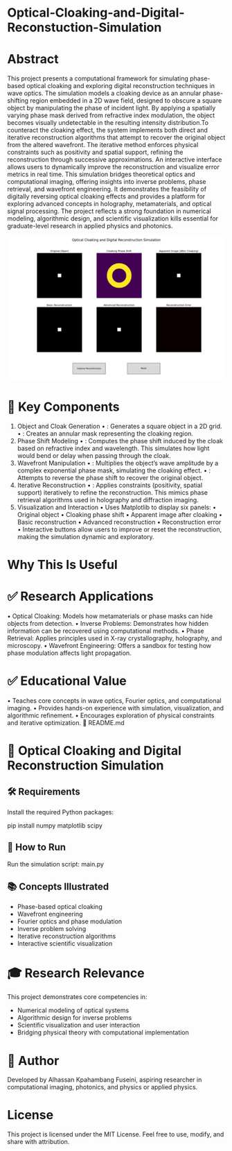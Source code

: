 # Optical-Cloaking-and-Digital-Reconstuction-Simulation
# Abstract
This project presents a computational framework for simulating phase-based optical cloaking and exploring digital reconstruction techniques in wave optics. The simulation models a cloaking device as an annular phase-shifting region embedded in a 2D wave field, designed to obscure a square object by manipulating the phase of incident light. By applying a spatially varying phase mask derived from refractive index modulation, the object becomes visually undetectable in the resulting intensity distribution.To counteract the cloaking effect, the system implements both direct and iterative reconstruction algorithms that attempt to recover the original object from the altered wavefront. The iterative method enforces physical constraints such as positivity and spatial support, refining the reconstruction through successive approximations. An interactive interface allows users to dynamically improve the reconstruction and visualize error metrics in real time. This simulation bridges theoretical optics and computational imaging, offering insights into inverse problems, phase retrieval, and wavefront engineering. It demonstrates the feasibility of digitally reversing optical cloaking effects and provides a platform for exploring advanced concepts in holography, metamaterials, and optical signal processing. The project reflects a strong foundation in numerical modeling, algorithmic design, and scientific visualization kills essential for graduate-level research in applied physics and photonics.

![](figure.png)

# 🧱 Key Components
1. Object and Cloak Generation
• 	: Generates a square object in a 2D grid.
• 	: Creates an annular mask representing the cloaking region.
2. Phase Shift Modeling
• 	: Computes the phase shift induced by the cloak based on refractive index and wavelength. This simulates how light would bend or delay when passing through the cloak.
3. Wavefront Manipulation
• 	: Multiplies the object’s wave amplitude by a complex exponential phase mask, simulating the cloaking effect.
• 	: Attempts to reverse the phase shift to recover the original object.
4. Iterative Reconstruction
• 	: Applies constraints (positivity, spatial support) iteratively to refine the reconstruction. This mimics phase retrieval algorithms used in holography and diffraction imaging.
5. Visualization and Interaction
• 	Uses Matplotlib to display six panels:
• 	Original object
• 	Cloaking phase shift
• 	Apparent image after cloaking
• 	Basic reconstruction
• 	Advanced reconstruction
• 	Reconstruction error
• 	Interactive buttons allow users to improve or reset the reconstruction, making the simulation dynamic and exploratory.
 # Why This Is Useful
# ✅ Research Applications
• 	Optical Cloaking: Models how metamaterials or phase masks can hide objects from detection.
• 	Inverse Problems: Demonstrates how hidden information can be recovered using computational methods.
• 	Phase Retrieval: Applies principles used in X-ray crystallography, holography, and microscopy.
• 	Wavefront Engineering: Offers a sandbox for testing how phase modulation affects light propagation.
# ✅ Educational Value
• 	Teaches core concepts in wave optics, Fourier optics, and computational imaging.
• 	Provides hands-on experience with simulation, visualization, and algorithmic refinement.
• 	Encourages exploration of physical constraints and iterative optimization.
📘 README.md
# 🧠 Optical Cloaking and Digital Reconstruction Simulation

## 🛠 Requirements

Install the required Python packages:

pip install numpy matplotlib scipy

## 🚀 How to Run
Run the simulation script: main.py

## 📚 Concepts Illustrated
- Phase-based optical cloaking
- Wavefront engineering
- Fourier optics and phase modulation
- Inverse problem solving
- Iterative reconstruction algorithms
- Interactive scientific visualization

# 🎓 Research Relevance
This project demonstrates core competencies in:
- Numerical modeling of optical systems
- Algorithmic design for inverse problems
- Scientific visualization and user interaction
- Bridging physical theory with computational implementation

# 👤 Author
Developed by Alhassan  Kpahambang Fuseini, aspiring researcher in computational imaging, photonics, and physics or applied physics.

#  License
This project is licensed under the MIT License. Feel free to use, modify, and share with attribution.
